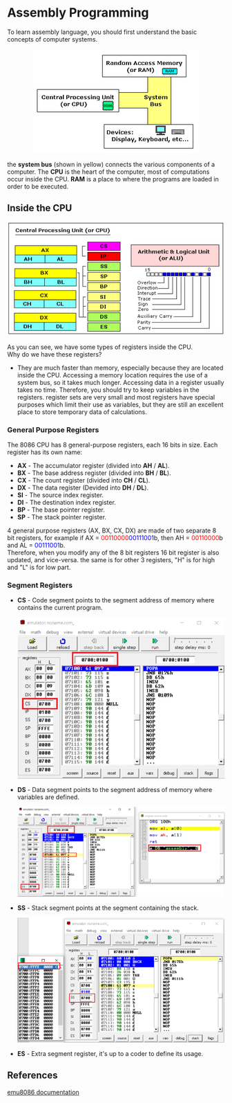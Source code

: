 # Assembly Programming
To learn assembly language, you should first understand the basic concepts of computer systems.

<p align="center">
  <img src="https://github.com/ehsandastani/Assembly/blob/main/pics/model.gif?raw=true" alt="Computer system components">
</p>

the __system bus__ (shown in yellow) connects the various components of a computer.
The __CPU__ is the heart of the computer, most of computations occur inside the CPU.
__RAM__ is a place to where the programs are loaded in order to be executed.

## Inside the CPU
<p align="center">
  <img src="https://github.com/ehsandastani/Assembly/blob/main/pics/cpu.gif?raw=true" alt="CPU Registers">
</p>

As you can see, we have some types of registers inside the CPU.  
Why do we have these registers?
* They are much faster than memory, especially because they are located inside the CPU. Accessing a memory location requires the use of a system bus, so it takes much longer. Accessing data in a register usually takes no time. Therefore, you should try to keep variables in the registers. register sets are very small and most registers have special purposes which limit their use as variables, but they are still an excellent place to store temporary data of calculations.

### General Purpose Registers
The 8086 CPU has 8 general-purpose registers, each 16 bits in size. Each register has its own name:
 * __AX__ - The accumulator register (divided into __AH__ / __AL__).
 * __BX__ - The base address register (divided into __BH__ / __BL__).
 * __CX__ - The count register (divided into __CH__ / __CL__).
 * __DX__ - The data register (Devided into __DH__ / __DL__).
 * __SI__ - The source index register.
 * __DI__ - The destination index register.
 * __BP__ - The base pointer register.
 * __SP__ - The stack pointer register.

4 general purpose registers (AX, BX, CX, DX) are made of two separate 8 bit registers, for example if AX = <span style="color: red;">00110000</span><span style="color: blue;">00111001</span>b, then AH = <span style="color: red;">00110000</span>b and AL = <span style="color: blue;">00111001</span>b.  
Therefore, when you modify any of the 8 bit registers 16 bit register is also updated, and vice-versa. the same is for other 3 registers, "H" is for high and "L" is for low part.

### Segment Registers
* __CS__ - Code segment points to the segment address of memory where contains the current program.
    
    <p align="center">
        <img src="https://github.com/ehsandastani/Assembly/blob/main/pics/CS.png?raw=true" alt="CS Registers">
    </p>

* __DS__ - Data segment points to the segment address of memory where variables are defined.
    
    <p align="center">
        <img src="https://github.com/ehsandastani/Assembly/blob/main/pics/DS.png?raw=true" alt="DS Registers">
    </p>

* __SS__ - Stack segment points at the segment containing the stack.
    
    <p align="center">
        <img src="https://github.com/ehsandastani/Assembly/blob/main/pics/SS.png?raw=true" alt="SS Registers">
    </p>

* __ES__ - Extra segment register, it's up to a coder to define its usage.















## References
[emu8086 documentation](https://emu8086-microprocessor-emulator.en.softonic.com/)
